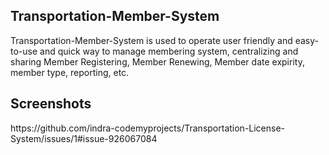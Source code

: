 <h2>Transportation-Member-System</h2>
Transportation-Member-System is used to operate user friendly and easy-to-use and quick way to manage membering system, centralizing and sharing Member Registering, Member Renewing, Member date expirity, member type, reporting, etc.

<h2>Screenshots</h2>
https://github.com/indra-codemyprojects/Transportation-License-System/issues/1#issue-926067084
